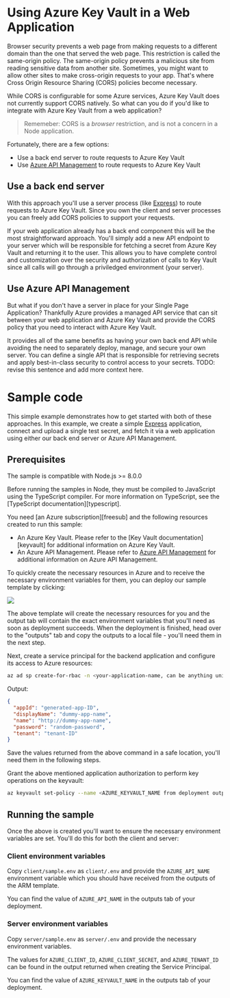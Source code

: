 # Using Azure Key Vault in a Web Application

Browser security prevents a web page from making requests to a different domain than the one that served the web page. This restriction is called the same-origin policy. The same-origin policy prevents a malicious site from reading sensitive data from another site. Sometimes, you might want to allow other sites to make cross-origin requests to your app. That's where Cross Origin Resource Sharing (CORS) policies become necessary.

While CORS is configurable for some Azure services, Azure Key Vault does not currently support CORS natively. So what can you do if you'd like to integrate with Azure Key Vault from a web application?

> Rememeber: CORS is a _browser_ restriction, and is not a concern in a Node application.

Fortunately, there are a few options:

- Use a back end server to route requests to Azure Key Vault
- Use [Azure API Management][azureapimanagement] to route requests to Azure Key Vault

## Use a back end server

With this approach you'll use a server process (like [Express][express]) to route requests to Azure Key Vault. Since you own the client and server processes you can freely add CORS policies to support your requests.

If your web application already has a back end component this will be the most straightforward approach. You'll simply add a new API endpoint to your server which will be responsible for fetching a secret from Azure Key Vault and returning it to the user. This allows you to have complete control and customization over the security and authorization of calls to Key Vault since all calls will go through a priviledged environment (your server).

## Use Azure API Management

But what if you don't have a server in place for your Single Page Application? Thankfully Azure provides a managed API service that can sit between your web application and Azure Key Vault and provide the CORS policy that you need to interact with Azure Key Vault.

It provides all of the same benefits as having your own back end API while avoiding the need to separately deploy, manage, and secure your own server. You can define a single API that is responsible for retrieving secrets and apply best-in-class security to control access to your secrets. TODO: revise this sentence and add more context here.

# Sample code

This simple example demonstrates how to get started with both of these approaches. In this example, we create a simple [Express][express] application, connect and upload a single test secret, and fetch it via a web application using either our back end server or Azure API Management.

## Prerequisites

The sample is compatible with Node.js >= 8.0.0

Before running the samples in Node, they must be compiled to JavaScript using the TypeScript compiler. For more information on TypeScript, see the [TypeScript documentation][typescript].

You need [an Azure subscription][freesub] and the following resources created to run this sample:

- An Azure Key Vault. Please refer to the [Key Vault documentation][keyvault] for additional information on Azure Key Vault.
- An Azure API Management. Please refer to [Azure API Management][azureapimanagement] for additional information on Azure API Management.

To quickly create the necessary resources in Azure and to receive the necessary environment variables for them, you can deploy our sample template by clicking:

[![](http://azuredeploy.net/deploybutton.png)](https://portal.azure.com/#create/Microsoft.Template/uri/https%3A%2F%2Fraw.githubusercontent.com%2FAzure%2Fazure-sdk-for-js%2Fmaster%2Fsamples%2Fcors%2Farm-template.json)

The above template will create the necessary resources for you and the output tab will contain the exact environment variables that you'll need as soon as deployment succeeds. When the deployment is finished, head over to the "outputs" tab and copy the outputs to a local file - you'll need them in the next step.

Next, create a service principal for the backend application and configure its access to Azure resources:

```Bash
az ad sp create-for-rbac -n <your-application-name, can be anything unique> --skip-assignment
```

Output:

```json
{
  "appId": "generated-app-ID",
  "displayName": "dummy-app-name",
  "name": "http://dummy-app-name",
  "password": "random-password",
  "tenant": "tenant-ID"
}
```

Save the values returned from the above command in a safe location, you'll need them in the following steps.

Grant the above mentioned application authorization to perform key operations on the keyvault:

```Bash
az keyvault set-policy --name <AZURE_KEYVAULT_NAME from deployment outputs tab> --spn <appId from previous step> --secret-permissions get set
```

## Running the sample

Once the above is created you'll want to ensure the necessary environment variables are set. You'll do this for both the client and server:

### Client environment variables

Copy `client/sample.env` as `client/.env` and provide the `AZURE_API_NAME` environment variable which you should have received from the outputs of the ARM template.

You can find the value of `AZURE_API_NAME` in the outputs tab of your deployment.

### Server environment variables

Copy `server/sample.env` as `server/.env` and provide the necessary environment variables.

The values for `AZURE_CLIENT_ID`, `AZURE_CLIENT_SECRET`, and `AZURE_TENANT_ID` can be found in the output returned when creating the Service Principal.

You can find the value of `AZURE_KEYVAULT_NAME` in the outputs tab of your deployment.

[azureapimanagement]: https://aka.ms
[express]: https://aka.ms
[sample]: https://aka.ms
